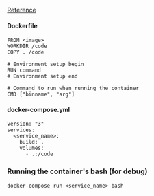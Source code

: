 ---
---

[Reference](https://docs.docker.com/compose/gettingstarted/)

#### Dockerfile
```
FROM <image>
WORKDIR /code
COPY . /code

# Environment setup begin
RUN command
# Environment setup end

# Command to run when running the container
CMD ["binname", "arg"]
```

#### docker-compose.yml
```
version: "3"
services:
  <service_name>:
    build: .
    volumes:
      - .:/code
```

### Running the container's bash (for debug)
```shell
docker-compose run <service_name> bash
```

